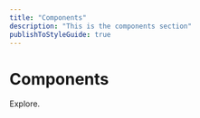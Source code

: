```yaml
---
title: "Components"
description: "This is the components section"
publishToStyleGuide: true
---
```


# Components

Explore.
